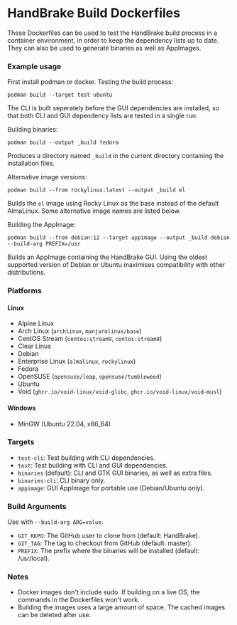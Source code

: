 # HandBrake Build Dockerfiles

These Dockerfiles can be used to test the HandBrake build process in a container environment, in order to keep the dependency lists up to date.
They can also be used to generate binaries as well as AppImages.

### Example usage
First install podman or docker.
Testing the build process:

```
podman build --target test ubuntu
```
The CLI is built seperately before the GUI dependencies are installed, so that both CLI and GUI dependency lists are tested in a single run.

Building binaries:

```
podman build --output _build fedora
```

Produces a directory named `_build` in the current directory containing the installation files.

Alternative image versions:

```
podman build --from rockylinux:latest --output _build el
```
Builds the `el` image using Rocky Linux as the base instead of the default AlmaLinux.
Some alternative image names are listed below.

Building the AppImage:

```
podman build --from debian:12 --target appimage --output _build debian --build-arg PREFIX=/usr
```
Builds an AppImage containing the HandBrake GUI. Using the oldest supported version of Debian or Ubuntu maximises compatibility with other distributions.

### Platforms

#### Linux
- Alpine Linux
- Arch Linux (`archlinux`, `manjarolinux/base`)
- CentOS Stream (`centos:stream9`, `centos:stream8`)
- Clear Linux
- Debian
- Enterprise Linux (`almalinux`, `rockylinux`)
- Fedora
- OpenSUSE (`opensuse/leap`, `opensuse/tumbleweed`)
- Ubuntu
- Void (`ghcr.io/void-linux/void-glibc`, `ghcr.io/void-linux/void-musl`)

#### Windows
- MinGW (Ubuntu 22.04, x86_64)

### Targets
- `test-cli`: Test building with CLI dependencies.
- `test`: Test building with CLI and GUI dependencies.
- `binaries` (default): CLI and GTK GUI binaries, as well as extra files.
- `binaries-cli`: CLI binary only.
- `appimage`: GUI AppImage for portable use (Debian/Ubuntu only).

### Build Arguments
Use with `--build-arg ARG=value`.

- `GIT_REPO`: The GitHub user to clone from (default: HandBrake).
- `GIT_TAG`: The tag to checkout from GitHub (default: master).
- `PREFIX`: The prefix where the binaries will be installed (default: /usr/local).

### Notes
- Docker images don't include sudo. If building on a live OS, the commands in the Dockerfiles won't work.
- Building the images uses a large amount of space. The cached images can be deleted after use.
